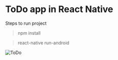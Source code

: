
# ToDo app in React Native

Steps to run project


> npm install

> react-native run-android

![ToDo](https://lh3.googleusercontent.com/NPBgK9FTMYbhUvBT3va7eTbkvhUeVuI4vyE_atXF0-hA1YRFhDqFzI4wQJJP0YJxC9xu2kd5KdxIeleyQ0KmXL8U1DP6BW6X3amUXbXDAJpnj6TiCnl8cKExP6I8TEOmE62zv6lZX-t_excNtBix_b41VLddHr7ezfwM8Jeo9LBLHsvCix-zasbxvFkWREeBOKPbOADAaUASiShaVi4q-eh20C_sBpe96TIzyagX0eDh4aibdaxh_I8a0CFjDLQmhyIEA-PWQL88jXSb8vo4SKBysUL0hBoucG1wEzeM8nQZpQQgdu4_auhkOjP0uJbSbEOcKTUYhBL1n05IU7-EvXBFPYvkVJKCOWMMkdODczor905wS5jRDvATS-z6mn8jnu-2X_CNi15j31yqJs66m3DDluyopdQsbq-yILdgaxDZVuWrj1CSEomOdKMYO2XjgzuTw2oEzcm1fxXd_KEezAgARqw9UP58lH3eLDiUddfPe0R4fep2rZfSAgPTioJQ-Iwxwe5qXtwja6Ed16EW4TqWRhfzUtk3UEu4SJqCo0EUt1nRjScUzt0ksmlJt3IdFqwaGjehTKaO6_O4PnxfB8S5dS5UTb67NvHJTd8=w320-h510-no)